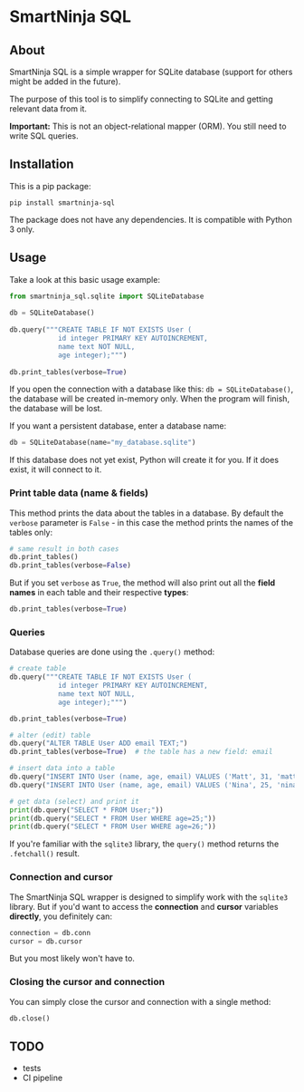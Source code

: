 # SmartNinja SQL

## About

SmartNinja SQL is a simple wrapper for SQLite database (support for others might be added in the future).

The purpose of this tool is to simplify connecting to SQLite and getting relevant data from it.

**Important:** This is not an object-relational mapper (ORM). You still need to write SQL queries.

## Installation

This is a pip package:

	pip install smartninja-sql

The package does not have any dependencies. It is compatible with Python 3 only.

## Usage

Take a look at this basic usage example:

```python
from smartninja_sql.sqlite import SQLiteDatabase
	
db = SQLiteDatabase()
	
db.query("""CREATE TABLE IF NOT EXISTS User (
            id integer PRIMARY KEY AUTOINCREMENT, 
            name text NOT NULL, 
            age integer);""")
	
db.print_tables(verbose=True)
```

If you open the connection with a database like this: `db = SQLiteDatabase()`, the database will be created in-memory only. When the program will finish, the database will be lost.

If you want a persistent database, enter a database name:

```python
db = SQLiteDatabase(name="my_database.sqlite")
```

If this database does not yet exist, Python will create it for you. If it does exist, it will connect to it.

### Print table data (name & fields)

This method prints the data about the tables in a database. By default the `verbose` parameter is `False` - in this case the method prints the names of the tables only:

```python
# same result in both cases
db.print_tables()
db.print_tables(verbose=False)
```

But if you set `verbose` as `True`, the method will also print out all the **field names** in each table and their respective **types**:

```python
db.print_tables(verbose=True)
```

### Queries

Database queries are done using the `.query()` method:

```python
# create table
db.query("""CREATE TABLE IF NOT EXISTS User (
            id integer PRIMARY KEY AUTOINCREMENT, 
            name text NOT NULL, 
            age integer);""")

db.print_tables(verbose=True)

# alter (edit) table
db.query("ALTER TABLE User ADD email TEXT;")
db.print_tables(verbose=True)  # the table has a new field: email

# insert data into a table
db.query("INSERT INTO User (name, age, email) VALUES ('Matt', 31, 'matt@example.org')")
db.query("INSERT INTO User (name, age, email) VALUES ('Nina', 25, 'nina@example.org')")

# get data (select) and print it
print(db.query("SELECT * FROM User;"))
print(db.query("SELECT * FROM User WHERE age=25;"))
print(db.query("SELECT * FROM User WHERE age=26;"))
```

If you're familiar with the `sqlite3` library, the `query()` method returns the `.fetchall()` result.

### Connection and cursor

The SmartNinja SQL wrapper is designed to simplify work with the `sqlite3` library. But if you'd want to access the **connection** and **cursor** variables **directly**, you definitely can:

```python
connection = db.conn
cursor = db.cursor
```

But you most likely won't have to.

### Closing the cursor and connection

You can simply close the cursor and connection with a single method:

```python
db.close()
```

## TODO

- tests
- CI pipeline